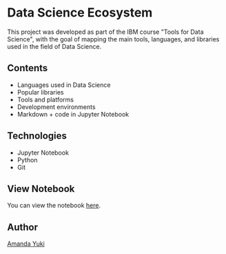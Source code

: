 # Data Science Ecosystem

This project was developed as part of the IBM course "Tools for Data Science", with the goal of mapping the main tools, languages, and libraries used in the field of Data Science.

## Contents

- Languages used in Data Science  
- Popular libraries 
- Tools and platforms 
- Development environments
- Markdown + code in Jupyter Notebook  

## Technologies

- Jupyter Notebook  
- Python  
- Git  

## View Notebook

You can view the notebook [here](https://github.com/amanda-yuki/IBM-Project-Tools-For-Data-Science/blob/a193101ec18dc4e2e49671ca8c5a7dba64624ed5/DataScienceEcosystem.ipynb).

## Author

[Amanda Yuki](https://github.com/amanda-yuki)
